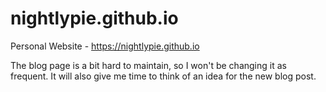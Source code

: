 # nightlypie.github.io
Personal Website - https://nightlypie.github.io

The blog page is a bit hard to maintain, so I won't be changing it as frequent. It will also give me time to think of an idea for the new blog post.
